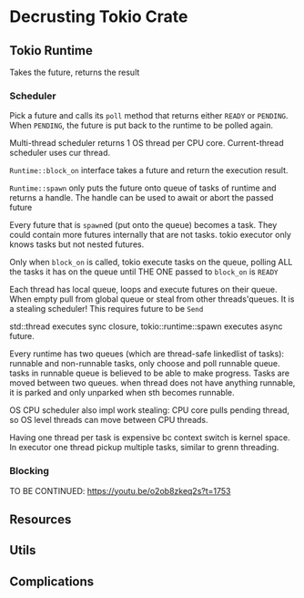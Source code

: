 # Decrusting Tokio Crate

## Tokio Runtime

Takes the future, returns the result

### Scheduler

Pick a future and calls its `poll` method that returns either `READY` or `PENDING`. When `PENDING`, the future is put back to the runtime to be polled again.

Multi-thread scheduler returns 1 OS thread per CPU core.  Current-thread scheduler uses cur thread.

`Runtime::block_on` interface takes a future and return the execution result. 

`Runtime::spawn` only puts the future onto queue of tasks of runtime and returns a handle. The handle can be used to await or abort the passed future

Every future that is `spawn`ed (put onto the queue) becomes a task. They could contain more futures internally that are not tasks. tokio executor only knows tasks but not nested futures.

Only when `block_on` is called, tokio execute tasks on the queue, polling ALL the tasks it has on the queue until THE ONE passed to `block_on` is `READY`

Each thread has local queue, loops and execute futures on their queue. When empty pull from global queue or steal from other threads'queues. It is a stealing scheduler! This requires future to be `Send`

std::thread executes sync closure, tokio::runtime::spawn executes async future.

Every runtime has two queues (which are thread-safe linkedlist of tasks): runnable and non-runnable tasks, only choose and poll runnable queue. tasks in runnable queue is believed to be able to make progress. Tasks are moved between two queues. when thread does not have anything runnable, it is parked and only unparked when sth becomes runnable.

OS CPU scheduler also impl work stealing: CPU core pulls pending thread, so OS level threads can move between CPU threads.

Having one thread per task is expensive bc context switch is kernel space. In executor one thread pickup multiple tasks, similar to grenn threading.

### Blocking

TO BE CONTINUED: https://youtu.be/o2ob8zkeq2s?t=1753

## Resources

## Utils

## Complications
